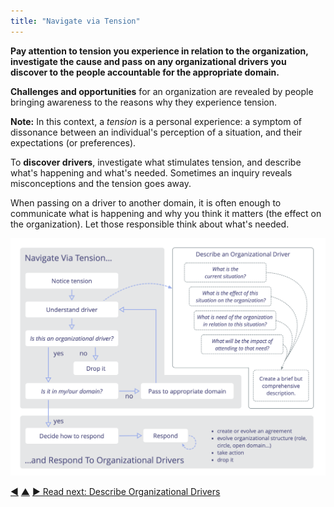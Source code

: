 ```yaml
---
title: "Navigate via Tension"
---
```



**Pay attention to tension you experience in relation to the organization, investigate the cause and pass on any organizational drivers you discover to the people accountable for the appropriate domain.**

**Challenges and opportunities** for an organization are revealed by people bringing awareness to the reasons why they experience tension.

**Note:** In this context, a _tension_ is a personal experience: a symptom of dissonance between an individual's perception of a situation, and their expectations (or preferences).

To **discover drivers**, investigate what stimulates tension, and describe what's happening and what's needed. Sometimes an inquiry reveals misconceptions and the tension goes away.

When passing on a driver to another domain, it is often enough to communicate what is happening and why you think it matters (the effect on the organization). Let those responsible think about what's needed.

![Navigate via Tension, Describe Organizational Drivers, Respond To Organizational Drivers](img/process/navigate-describe-respond.png)


<div class="bottom-nav">
<a href="respond-to-organizational-drivers.html" title="Back to: Respond to Organizational Drivers">◀</a> <a href="co-creation-and-evolution.html" title="Up: Co-Creation and Evolution">▲</a> <a href="describe-organizational-drivers.html" title="Read next: Describe Organizational Drivers">▶ Read next: Describe Organizational Drivers</a>
</div>


<script type="text/javascript">
Mousetrap.bind('g n', function() {
    window.location.href = 'describe-organizational-drivers.html';
    return false;
});
</script>

